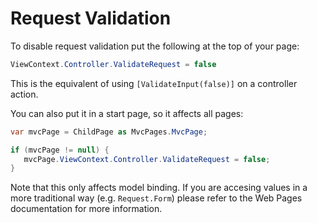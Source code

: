 ﻿Request Validation
==================

To disable request validation put the following at the top of your page:

```csharp
ViewContext.Controller.ValidateRequest = false
```

This is the equivalent of using `[ValidateInput(false)]` on a controller action.

You can also put it in a start page, so it affects all pages:

```csharp
var mvcPage = ChildPage as MvcPages.MvcPage;

if (mvcPage != null) {
   mvcPage.ViewContext.Controller.ValidateRequest = false;
}
```

Note that this only affects model binding. If you are accesing values in a more traditional way (e.g. `Request.Form`) please refer to the Web Pages documentation for more information.